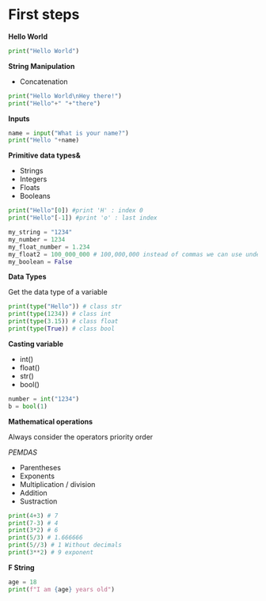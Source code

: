 # First steps

**Hello World**

```py
print("Hello World")
```

**String Manipulation**
- Concatenation

```py
print("Hello World\nHey there!")
print("Hello"+" "+"there")
```

**Inputs**

```py
name = input("What is your name?")
print("Hello "+name)
```

**Primitive data types&**

- Strings
- Integers
- Floats
- Booleans

```py
print("Hello"[0]) #print 'H' : index 0
print("Hello"[-1]) #print 'o' : last index

my_string = "1234"
my_number = 1234
my_float_number = 1.234
my_float2 = 100_000_000 # 100,000,000 instead of commas we can use underscore _
my_boolean = False
```

**Data Types**

Get the data type of a variable
```py
print(type("Hello")) # class str
print(type(1234)) # class int
print(type(3.15)) # class float
print(type(True)) # class bool
```

**Casting variable**
- int()
- float()
- str()
- bool()

```py
number = int("1234")
b = bool(1)
```

**Mathematical operations**

Always consider the operators priority order

*PEMDAS*
- Parentheses
- Exponents
- Multiplication / division
- Addition
- Sustraction

```py
print(4+3) # 7
print(7-3) # 4
print(3*2) # 6
print(5/3) # 1.666666
print(5//3) # 1 Without decimals
print(3**2) # 9 exponent
```

**F String**

```py
age = 18
print(f"I am {age} years old")
```